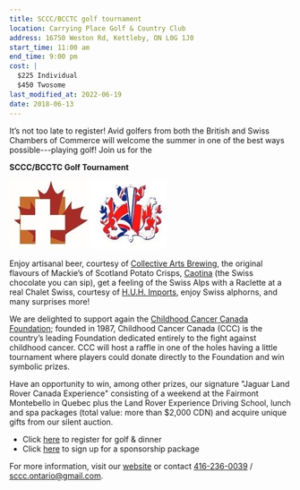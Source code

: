 ```yaml
---
title: SCCC/BCCTC golf tournament
location: Carrying Place Golf & Country Club
address: 16750 Weston Rd, Kettleby, ON L0G 1J0
start_time: 11:00 am
end_time: 9:00 pm
cost: |
  $225 Individual
  $450 Twosome
last_modified_at: 2022-06-19
date: 2018-06-13
---
```


It’s not too late to register! Avid golfers from both the British and Swiss
Chambers of Commerce will welcome the summer in one of the best ways
possible---playing golf! Join us for the

**SCCC/BCCTC Golf Tournament**

![SCCC logo](/assets/images/2018-06-13-golf-logo.jpg)

Enjoy artisanal beer, courtesy of [Collective Arts Brewing][cab], the original
flavours of Mackie’s of Scotland Potato Crisps, [Caotina] (the Swiss chocolate
you can sip), get a feeling of the Swiss Alps with a Raclette at a real Chalet
Swiss, courtesy of [H.U.H. Imports][huh], enjoy Swiss alphorns, and many
surprises more!

We are delighted to support again the [Childhood Cancer Canada
Foundation][ccc]; founded in 1987, Childhood Cancer Canada (CCC) is the
country’s leading Foundation dedicated entirely to the fight against childhood
cancer. CCC will host a raffle in one of the holes having a little tournament
where players could donate directly to the Foundation and win symbolic prizes.

Have an opportunity to win, among other prizes, our signature "Jaguar Land
Rover Canada Experience" consisting of a weekend at the Fairmont Montebello in
Quebec plus the Land Rover Experience Driving School, lunch and spa packages
(total value: more than \$2,000 CDN) and acquire unique gifts from our silent
auction.

- Click [here][register] to register for golf & dinner
- Click [here][sponsor] to sign up for a sponsorship package

For more information, visit our [website][register] or contact
[416-236-0039][tel] / <sccc.ontario@gmail.com>.

[cab]: <https://collectiveartsbrewing.com/>
[caotina]: <https://www.caotina.com/en/about-us>
[huh]: <http://www.huhimports.ca/>
[ccc]: <http://www.childhoodcancer.ca/>
[register]: <https://app.eventcaddy.com/events/sccc-bcctc-golf-tournament-2018>
[sponsor]: <https://app.eventcaddy.com/events/sccc-bcctc-golf-tournament-2018/store>
[tel]: <tel:416-236-0039>
